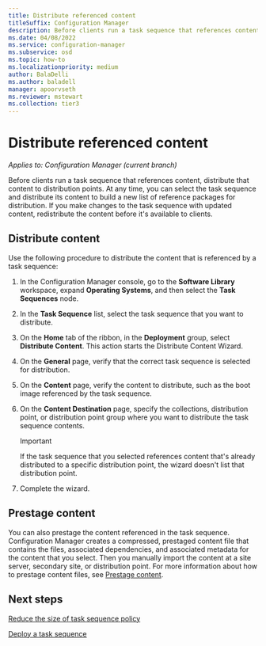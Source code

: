 ```yaml
---
title: Distribute referenced content
titleSuffix: Configuration Manager
description: Before clients run a task sequence that references content, distribute that content to distribution points.
ms.date: 04/08/2022
ms.service: configuration-manager
ms.subservice: osd
ms.topic: how-to
ms.localizationpriority: medium
author: BalaDelli
ms.author: baladell
manager: apoorvseth
ms.reviewer: mstewart
ms.collection: tier3
---
```


# Distribute referenced content

*Applies to: Configuration Manager (current branch)*

Before clients run a task sequence that references content, distribute that content to distribution points. At any time, you can select the task sequence and distribute its content to build a new list of reference packages for distribution. If you make changes to the task sequence with updated content, redistribute the content before it's available to clients.

## Distribute content

Use the following procedure to distribute the content that is referenced by a task sequence:

1. In the Configuration Manager console, go to the **Software Library** workspace, expand **Operating Systems**, and then select the **Task Sequences** node.

1. In the **Task Sequence** list, select the task sequence that you want to distribute.

1. On the **Home** tab of the ribbon, in the **Deployment** group, select **Distribute Content**. This action starts the Distribute Content Wizard.

1. On the **General** page, verify that the correct task sequence is selected for distribution.

1. On the **Content** page, verify the content to distribute, such as the boot image referenced by the task sequence.

1. On the **Content Destination** page, specify the collections, distribution point, or distribution point group where you want to distribute the task sequence contents.

    > [!IMPORTANT]
    > If the task sequence that you selected references content that's already distributed to a specific distribution point, the wizard doesn't list that distribution point.

1. Complete the wizard.

## Prestage content

You can also prestage the content referenced in the task sequence. Configuration Manager creates a compressed, prestaged content file that contains the files, associated dependencies, and associated metadata for the content that you select. Then you manually import the content at a site server, secondary site, or distribution point. For more information about how to prestage content files, see [Prestage content](../../core/servers/deploy/configure/deploy-and-manage-content.md#bkmk_prestage).

## Next steps

[Reduce the size of task sequence policy](reduce-task-sequence-policy-size.md)

[Deploy a task sequence](deploy-a-task-sequence.md)
